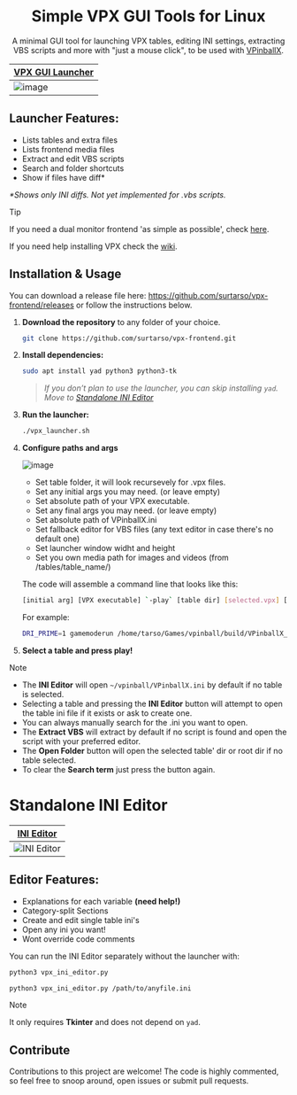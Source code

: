 <h1 align="center">Simple VPX GUI Tools for Linux</h1>
<p align="center">A minimal GUI tool for launching VPX tables, editing INI settings, extracting VBS scripts and more with "just a mouse click", to be used with <a href="https://github.com/vpinball/vpinball">VPinballX</a>.</p>

| **[VPX GUI Launcher](vpx_launcher.sh)** | 
|-------------------------------------|
| ![image](https://github.com/user-attachments/assets/7697daaf-fa62-4010-b1d3-7cb050555bef) | 

## **Launcher Features:** 
 - Lists tables and extra files 
 - Lists frontend media files
 - Extract and edit VBS scripts
 - Search and folder shortcuts
 - Show if files have diff*
<p></p><i>*Shows only INI diffs. Not yet implemented for .vbs scripts.</i></p>

>[!TIP]
>If you need a dual monitor frontend 'as simple as possible', check [here](https://github.com/surtarso/ASAPCabinetFE/).
>
>If you need help installing VPX check the [wiki](https://github.com/surtarso/vpx-frontend/wiki/Visual-Pinball-X-on-Debian-Linux).


## **Installation & Usage**  

You can download a release file here: https://github.com/surtarso/vpx-frontend/releases or follow the instructions below.

1. **Download the repository** to any folder of your choice.
   ```bash
   git clone https://github.com/surtarso/vpx-frontend.git
   ```
   
3. **Install dependencies:**  
   ```bash
   sudo apt install yad python3 python3-tk
   ```  
   > *If you don’t plan to use the launcher, you can skip installing `yad`. Move to [Standalone INI Editor](#standalone-ini-editor)*

4. **Run the launcher:**  
   ```bash
   ./vpx_launcher.sh
   ```
   
5. **Configure paths and args**
   
   ![image](https://github.com/user-attachments/assets/f3d4ca55-99b2-4b96-be17-027d30a7e3c4)

   - Set table folder, it will look recursevely for .vpx files.
   - Set any initial args you may need. (or leave empty)
   - Set absolute path of your VPX executable.
   - Set any final args you may need. (or leave empty)
   - Set absolute path of VPinballX.ini
   - Set fallback editor for VBS files (any text editor in case there's no default one)
   - Set launcher window widht and height
   - Set you own media path for images and videos (from /tables/table_name/)
  
   The code will assemble a command line that looks like this:
   ```bash
   [initial arg] [VPX executable] `-play` [table dir] [selected.vpx] [final args]
   ```
   For example:
   ```bash
   DRI_PRIME=1 gamemoderun /home/tarso/Games/vpinball/build/VPinballX_GL -play /home/tarso/Games/vpinball/build/tables/tomandjerry/tomandjerry.vpx --fullscreen`
   ```

6. **Select a table and press play!**
>[!NOTE]
>   - The **INI Editor** will open `~/vpinball/VPinballX.ini` by default if no table is selected.
>   - Selecting a table and pressing the **INI Editor** button will attempt to open the table ini file if it exists or ask to create one.
>   - You can always manually search for the .ini you want to open.
>   - The **Extract VBS** will extract by default if no script is found and open the script with your preferred editor.
>   - The **Open Folder** button will open the selected table' dir or root dir if no table selected.
>   - To clear the **Search term** just press the button again.

# **Standalone INI Editor**  
| **[INI Editor](vpx_ini_editor.py)** |
|---------------------------------------|
| ![INI Editor](https://github.com/user-attachments/assets/010727f1-3e8a-4d2e-ac69-938a0b6bac7e) |

## **Editor Features:**  
 - Explanations for each variable **(need help!)** 
 - Category-split Sections 
 - Create and edit single table ini's 
 - Open any ini you want! 
 - Wont override code comments 

You can run the INI Editor separately without the launcher with:  
```bash
python3 vpx_ini_editor.py

python3 vpx_ini_editor.py /path/to/anyfile.ini
```
>[!NOTE]
It only requires **Tkinter** and does not depend on `yad`.

## Contribute

Contributions to this project are welcome! The code is highly commented, so feel free to snoop around, open issues or submit pull requests.
